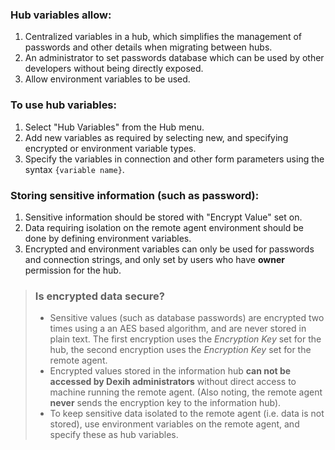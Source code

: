 
### Hub variables allow:
1. Centralized variables in a hub, which simplifies the management of passwords and other details when migrating between hubs.
2. An administrator to set passwords database which can be used by other developers without being directly exposed.
3. Allow environment variables to be used.

### To use hub variables:
1. Select "Hub Variables" from the Hub menu.
2. Add new variables as required by selecting new, and specifying encrypted or environment variable types.
3. Specify the variables in connection and other form parameters using the syntax `{variable name}`.

### Storing sensitive information (such as password):
1. Sensitive information should be stored with "Encrypt Value" set on.
2. Data requiring isolation on the remote agent environment should be done by defining environment variables.
3. Encrypted and environment variables can only be used for passwords and connection strings, and only set by users who have **owner** permission for the hub.


> ### Is encrypted data secure?
> * Sensitive values (such as database passwords) are encrypted two times using a an AES based algorithm, and are never stored in plain text.  The first encryption uses the *Encryption Key* set for the hub, the second encryption uses the *Encryption Key* set for the remote agent.
> * Encrypted values stored in the information hub **can not be accessed by Dexih administrators** without direct access to machine running the remote agent.  (Also noting, the remote agent **never** sends the encryption key to the information hub).
> * To keep sensitive data isolated to the remote agent (i.e. data is not stored), use environment variables on the remote agent, and specify these as hub variables.

